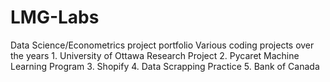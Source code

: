 # LMG-Labs
Data Science/Econometrics project portfolio
Various coding projects over the years
    1. University of Ottawa Research Project
    2. Pycaret Machine Learning Program
    3. Shopify 
    4. Data Scrapping Practice 
    5. Bank of Canada 
